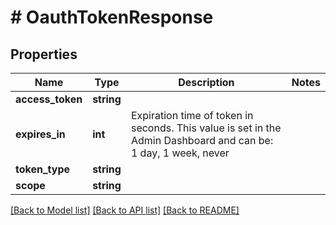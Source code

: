 # # OauthTokenResponse

## Properties

Name | Type | Description | Notes
------------ | ------------- | ------------- | -------------
**access_token** | **string** |  |
**expires_in** | **int** | Expiration time of token in seconds. This value is set in the Admin Dashboard and can be: 1 day, 1 week, never |
**token_type** | **string** |  |
**scope** | **string** |  |

[[Back to Model list]](../../README.md#models) [[Back to API list]](../../README.md#endpoints) [[Back to README]](../../README.md)
